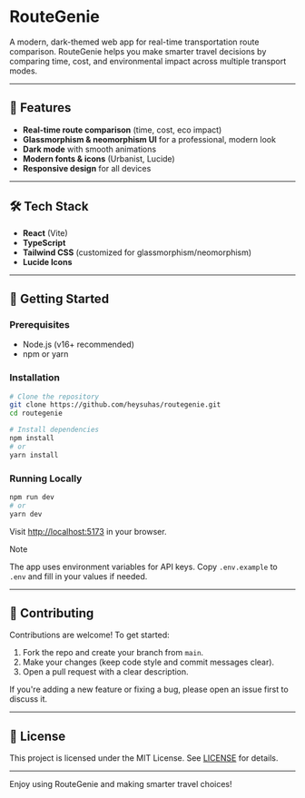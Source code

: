 # RouteGenie

A modern, dark-themed web app for real-time transportation route comparison. RouteGenie helps you make smarter travel decisions by comparing time, cost, and environmental impact across multiple transport modes.

---

## 🚀 Features
- **Real-time route comparison** (time, cost, eco impact)
- **Glassmorphism & neomorphism UI** for a professional, modern look
- **Dark mode** with smooth animations
- **Modern fonts & icons** (Urbanist, Lucide)
- **Responsive design** for all devices

---

## 🛠️ Tech Stack
- **React** (Vite)
- **TypeScript**
- **Tailwind CSS** (customized for glassmorphism/neomorphism)
- **Lucide Icons**

---

## 🏁 Getting Started

### Prerequisites
- Node.js (v16+ recommended)
- npm or yarn

### Installation
```bash
# Clone the repository
git clone https://github.com/heysuhas/routegenie.git
cd routegenie

# Install dependencies
npm install
# or
yarn install
```

### Running Locally
```bash
npm run dev
# or
yarn dev
```
Visit [http://localhost:5173](http://localhost:5173) in your browser.

> [!NOTE]
> The app uses environment variables for API keys. Copy `.env.example` to `.env` and fill in your values if needed.

---

## 🤝 Contributing

Contributions are welcome! To get started:
1. Fork the repo and create your branch from `main`.
2. Make your changes (keep code style and commit messages clear).
3. Open a pull request with a clear description.

If you're adding a new feature or fixing a bug, please open an issue first to discuss it.

---

## 📄 License

This project is licensed under the MIT License. See [LICENSE](LICENSE) for details.

---

Enjoy using RouteGenie and making smarter travel choices! 